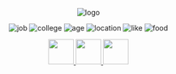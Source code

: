 <div align="center">
  
![logo](https://user-images.githubusercontent.com/7425329/198879546-50d62182-7278-4c9e-974f-c9f8fcb9359a.png)  

![job](https://img.shields.io/badge/%E4%BB%95%E4%BA%8B-%20%E5%A4%A7%E5%AD%A6%E7%94%9F-green) ![college](https://img.shields.io/badge/%E6%96%87%E5%AD%A6%E9%83%A8-%20%E5%9B%BD%E6%96%87%E5%AD%A6%E7%A7%91-blue) ![age](https://img.shields.io/badge/%E5%B9%B4%E9%BD%A2-%2022%E6%AD%B3-red) ![location](https://img.shields.io/badge/%E4%BD%8F%E6%89%80-%E8%8C%A8%E5%9F%8E-yellow) ![like](https://img.shields.io/badge/%E8%B6%A3%E5%91%B3-%E8%AA%AD%E6%9B%B8%E3%81%A8%E3%82%B9%E3%82%AD%E3%83%BC-lightgrey) ![food](https://img.shields.io/badge/%E5%A5%BD%E3%81%8D%E3%81%AA%E9%A3%9F%E3%81%B9%E7%89%A9-%E8%B5%A4%E7%A6%8F-orange)  
  

<a href="https://twitter.com/4C0">
  <img src="https://user-images.githubusercontent.com/7425329/198881246-4d44d5bc-2da7-46bb-a401-25b2062db737.png" width="50px">
</a>
<a rel="me" href="https://mstdn.maud.io/@nao">
  <img src="https://user-images.githubusercontent.com/7425329/198881499-ce1a244b-e982-4338-a1de-c0205f43c914.png" width="50px">
</a>
<a href="mailto:naokitter@gmail.com">
  <img src="https://user-images.githubusercontent.com/7425329/198883039-c746e0ae-ea83-4035-b00f-a70120c85c23.png" width="50px">
</a>

</div>
